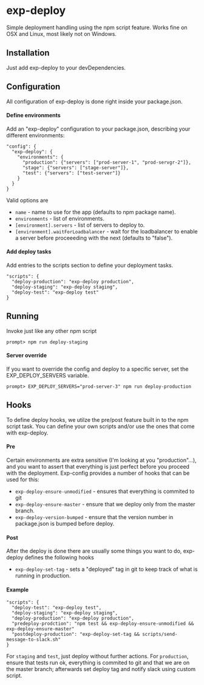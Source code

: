 # exp-deploy

Simple deployment handling using the npm script feature. Works fine on OSX and Linux, most likely not on Windows.

## Installation

Just add exp-deploy to your devDependencies.

## Configuration

All configuration of exp-deploy is done right inside your package.json.

#### Define environments
Add an "exp-deploy" configuration to your package.json, describing your different environments:

```
"config": {
  "exp-deploy": {
    "environments": {
      "production": {"servers": ["prod-server-1", "prod-servgr-2"]},
      "stage": {"servers": ["stage-server"]},
      "test": {"servers": ["test-server"]}
    }
  }
}
```

Valid options are

* ``name`` - name to use for the app (defaults to npm package name).
* ``environments`` - list of environments.
* ``[environment].servers`` - list of servers to deploy to.
* ``[environment].waitForLoadbalancer`` - wait for the loadbalancer to enable a server before proceeeding with the next (defaults to "false").

#### Add deploy tasks

Add entries to the scripts section to define your deployment tasks.

```
"scripts": {
  "deploy-production": "exp-deploy production",
  "deploy-staging": "exp-deploy staging",
  "deploy-test": "exp-deploy test"
}
```

## Running

Invoke just like any other npm script

```
prompt> npm run deploy-staging
```

#### Server override

If you want to override the config and deploy to a specific server, set the EXP_DEPLOY_SERVERS variable.

```
prompt> EXP_DEPLOY_SERVERS="prod-server-3" npm run deploy-production
```

## Hooks

To define deploy hooks, we utilze the pre/post feature built in to the npm script task. You can define your own scripts and/or use the ones that come with exp-deploy. 

#### Pre
Certain environments are extra sensitive (I'm looking at you "production"...), and you want to assert that everything is just perfect before you proceed with the deployment. Exp-config provides a number of hooks that can be used for this:

* ``exp-deploy-ensure-unmodified`` - ensures that everything is commited to git
* ``exp-deploy-ensure-master`` - ensure that we deploy only from the master branch.
* ``exp-deploy-version-bumped`` - ensure that the version number in package.json is bumped before deploy.

#### Post

After the deploy is done there are usually some things you want to do, exp-deploy defines the following hooks

* ``exp-deploy-set-tag`` - sets a "deployed" tag in git to keep track of what is running in production.

#### Example

```
"scripts": {
  "deploy-test": "exp-deploy test",
  "deploy-staging": "exp-deploy staging",
  "deploy-production": "exp-deploy production",
  "predeploy-prodction": "npm test && exp-deploy-ensure-unmodified && exp-deploy-ensure-master"
  "postdeploy-production": "exp-deploy-set-tag && scripts/send-message-to-slack.sh"
}
```


For ``staging`` and ``test``, just deploy without further actions. For ``production``, ensure that tests run ok, everything is commited to git and that we are on the master branch; afterwards set deploy tag and notify slack using custom script.
